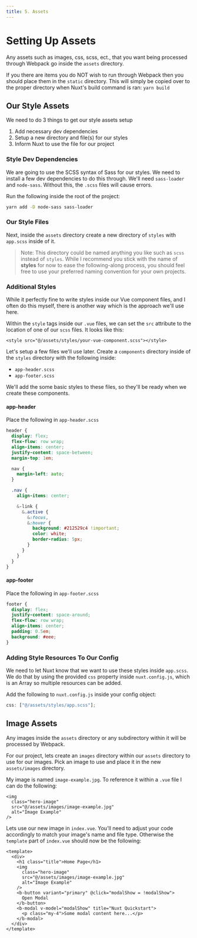 ```yaml
---
title: 5. Assets
---
```


# Setting Up Assets

Any assets such as images, css, scss, ect., that you want being processed through Webpack go inside the `assets` directory.

If you there are items you do NOT wish to run through Webpack then you should place them in the `static` directory. This will simply be copied over to the proper directory when Nuxt's build command is ran: `yarn build`

## Our Style Assets

We need to do 3 things to get our style assets setup

1. Add necessary dev dependencies
2. Setup a new directory and file(s) for our styles
3. Inform Nuxt to use the file for our project

### Style Dev Dependencies

We are going to use the SCSS syntax of Sass for our styles.
We need to install a few dev dependencies to do this through. We'll need `sass-loader` and `node-sass`. Without this, the `.scss` files will cause errors.

Run the following inside the root of the project:

```bash
yarn add -D node-sass sass-loader
```

### Our Style Files

Next, inside the `assets` directory create a new directory of `styles` with `app.scss` inside of it.

> Note: This directory could be named anything you like such as `scss` instead of `styles`. While I recommend you stick with the name of **styles** for now to ease the following-along process, you should feel free to use your preferred naming convention for your own projects.

### Additional Styles

While it perfectly fine to write styles inside our Vue component files, and I often do this myself, there is another way which is the approach we'll use here.

Within the `style` tags inside our `.vue` files, we can set the `src` attribute to the location of one of our `scss` files. It looks like this:

```vue
<style src="@/assets/styles/your-vue-component.scss"></style>
```

Let's setup a few files we'll use later. Create a `components` directory inside of the `styles` directory with the following inside:

- `app-header.scss`
- `app-footer.scss`

We'll add the some basic styles to these files, so they'll be ready when we create these components.

#### app-header

Place the following in `app-header.scss`

```css
header {
  display: flex;
  flex-flow: row wrap;
  align-items: center;
  justify-content: space-between;
  margin-top: 1em;

  nav {
    margin-left: auto;
  }

  .nav {
    align-items: center;

    &-link {
      &.active {
        &:focus,
        &:hover {
          background: #212529c4 !important;
          color: white;
          border-radius: 5px;
        }
      }
    }
  }
}
```

#### app-footer

Place the following in `app-footer.scss`

```css
footer {
  display: flex;
  justify-content: space-around;
  flex-flow: row wrap;
  align-items: center;
  padding: 0.5em;
  background: #eee;
}
```

### Adding Style Resources To Our Config

We need to let Nuxt know that we want to use these styles inside `app.scss`. We do that by using the provided `css` property inside `nuxt.config.js`, which is an Array so multiple resources can be added.

Add the following to `nuxt.config.js` inside your config object:

```js
css: ["@/assets/styles/app.scss"];
```

## Image Assets

Any images inside the `assets` directory or any subdirectory within it will be processed by Webpack.

For our project, lets create an `images` directory within our `assets` directory to use for our images. Pick an image to use and place it in the new `assets/images` directory.

My image is named `image-example.jpg`. To reference it within a `.vue` file I can do the following:

```vue
<img
  class="hero-image"
  src="@/assets/images/image-example.jpg"
  alt="Image Example"
/>
```

Lets use our new image in `index.vue`. You'll need to adjust your code accordingly to match your image's name and file type. Otherwise the `template` part of `index.vue` should now be the following:

```vue
<template>
  <div>
    <h1 class="title">Home Page</h1>
    <img
      class="hero-image"
      src="@/assets/images/image-example.jpg"
      alt="Image Example"
    />
    <b-button variant="primary" @click="modalShow = !modalShow">
      Open Modal
    </b-button>
    <b-modal v-model="modalShow" title="Nuxt Quickstart">
      <p class="my-4">Some modal content here...</p>
    </b-modal>
  </div>
</template>
```
